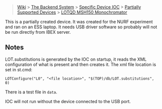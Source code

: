 > [Wiki](Home) > [The Backend System](The-Backend-System) > [Specific Device IOC](Specific-Device-IOC) > [Partially Supported Devices](Partially-Supported-Devices) > [LOTQD MSH150 Monochromator](LOTQD-MSH150-Monochromator)


This is a partially created device. It was created for the NURF experiment and ran on an ESS laptop. It needs USB driver software so probably will not be run directly from IBEX server.

## Notes

LOT.substitutions is generated by the IOC on startup, it reads the XML configuration of what is present and then creates it. The xml file location is set in st.cmd:

```
LOTConfigure("L0", "<file location>", "$(TOP)/db/LOT.substitutions", 0)
```

There is a test file in `data`.

IOC will not run without the device connected to the USB port.
